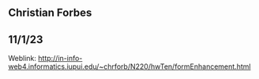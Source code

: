 ## Christian Forbes
## 11/1/23
Weblink: http://in-info-web4.informatics.iupui.edu/~chrforb/N220/hwTen/formEnhancement.html